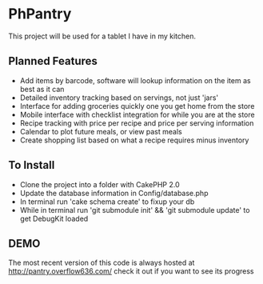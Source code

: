 # PhPantry

  This project will be used for a tablet I have in my kitchen.

## Planned Features

  * Add items by barcode, software will lookup information on the item as best as it can
  * Detailed inventory tracking based on servings, not just 'jars'
  * Interface for adding groceries quickly one you get home from the store
  * Mobile interface with checklist integration for while you are at the store
  * Recipe tracking with price per recipe and price per serving information
  * Calendar to plot future meals, or view past meals
  * Create shopping list based on what a recipe requires minus inventory

## To Install

  * Clone the project into a folder with CakePHP 2.0
  * Update the database information in Config/database.php
  * In terminal run 'cake schema create' to fixup your db
  * While in terminal run 'git submodule init' && 'git submodule update' to get DebugKit loaded

## DEMO

  The most recent version of this code is always hosted at http://pantry.overflow636.com/ check it out if you want to see its progress
